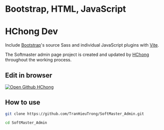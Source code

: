# Bootstrap, HTML, JavaScript

# HChong Dev

Include [Bootstrap](https://getbootstrap.com)'s source Sass and individual JavaScript plugins with [Vite](https://vitejs.dev/).

The Softmaster admin page project is created and updated by [HChong](https://www.facebook.com/PROFILE.FB.HChong2004) throughout the working process.

## Edit in browser

[![Open Github HChong](https://developer.stackblitz.com/img/open_in_stackblitz.svg)](https://github.com/TranHieuTrong)

## How to use

```sh
git clone https://github.com/TranHieuTrong/SoftMaster_Admin.git
```

```sh
cd SoftMaster_Admin
```
